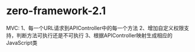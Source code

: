 # zero-framework-2.1
MVC:
1、每一个URL请求到APIController中的每一个方法
2、增加自定义权限支持，判断方法可执行还是不可执行
3、根据APIController映射生成相应的JavaScript类